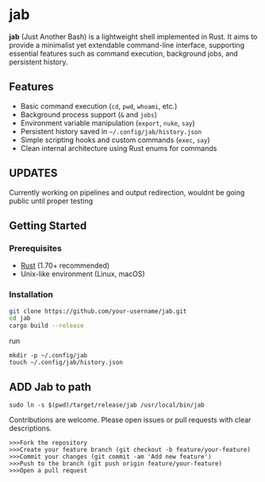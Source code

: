 # jab

**jab** (Just Another Bash) is a lightweight shell implemented in Rust. It aims to provide a minimalist yet extendable command-line interface, supporting essential features such as command execution, background jobs, and persistent history.

## Features

- Basic command execution (`cd`, `pwd`, `whoami`, etc.)
- Background process support (`&` and `jobs`)
- Environment variable manipulation (`export`, `nuke`, `say`)
- Persistent history saved in `~/.config/jab/history.json`
- Simple scripting hooks and custom commands (`exec`, `say`)
- Clean internal architecture using Rust enums for commands

## UPDATES

Currently working on pipelines and output redirection, wouldnt be going public until proper testing

## Getting Started

### Prerequisites

- [Rust](https://www.rust-lang.org/tools/install) (1.70+ recommended)
- Unix-like environment (Linux, macOS)

### Installation

```bash
git clone https://github.com/your-username/jab.git
cd jab
cargo build --release
```

run

```
mkdir -p ~/.config/jab
touch ~/.config/jab/history.json
```

## ADD Jab to path

```
sudo ln -s $(pwd)/target/release/jab /usr/local/bin/jab
```

Contributions are welcome. Please open issues or pull requests with clear descriptions.

    >>>Fork the repository
    >>>Create your feature branch (git checkout -b feature/your-feature)
    >>>Commit your changes (git commit -am 'Add new feature')
    >>>Push to the branch (git push origin feature/your-feature)
    >>>Open a pull request
